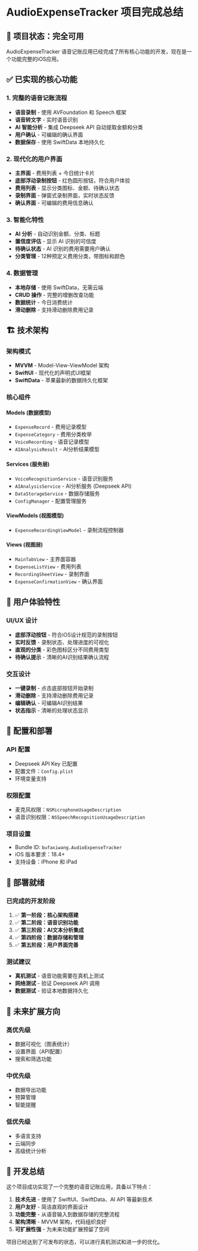 # AudioExpenseTracker 项目完成总结

## 🎉 项目状态：完全可用

AudioExpenseTracker 语音记账应用已经完成了所有核心功能的开发，现在是一个功能完整的iOS应用。

## ✅ 已实现的核心功能

### 1. 完整的语音记账流程
- **语音录制** - 使用 AVFoundation 和 Speech 框架
- **语音转文字** - 实时语音识别
- **AI 智能分析** - 集成 Deepseek API 自动提取金额和分类
- **用户确认** - 可编辑的确认界面
- **数据保存** - 使用 SwiftData 本地持久化

### 2. 现代化的用户界面
- **主界面** - 费用列表 + 今日统计卡片
- **底部浮动录制按钮** - 红色圆形按钮，符合用户体验
- **费用列表** - 显示分类图标、金额、待确认状态
- **录制界面** - 弹窗式录制界面，实时状态反馈
- **确认界面** - 可编辑的费用信息确认

### 3. 智能化特性
- **AI 分析** - 自动识别金额、分类、标题
- **置信度评估** - 显示 AI 识别的可信度
- **待确认状态** - AI 识别的费用需要用户确认
- **分类管理** - 12种预定义费用分类，带图标和颜色

### 4. 数据管理
- **本地存储** - 使用 SwiftData，无需云端
- **CRUD 操作** - 完整的增删改查功能
- **数据统计** - 今日消费统计
- **滑动删除** - 支持滑动删除费用记录

## 🏗️ 技术架构

### 架构模式
- **MVVM** - Model-View-ViewModel 架构
- **SwiftUI** - 现代化的声明式UI框架
- **SwiftData** - 苹果最新的数据持久化框架

### 核心组件

#### Models (数据模型)
- `ExpenseRecord` - 费用记录模型
- `ExpenseCategory` - 费用分类枚举
- `VoiceRecording` - 语音记录模型
- `AIAnalysisResult` - AI分析结果模型

#### Services (服务层)
- `VoiceRecognitionService` - 语音识别服务
- `AIAnalysisService` - AI分析服务 (Deepseek API)
- `DataStorageService` - 数据存储服务
- `ConfigManager` - 配置管理服务

#### ViewModels (视图模型)
- `ExpenseRecordingViewModel` - 录制流程控制器

#### Views (视图层)
- `MainTabView` - 主界面容器
- `ExpenseListView` - 费用列表
- `RecordingSheetView` - 录制界面
- `ExpenseConfirmationView` - 确认界面

## 📱 用户体验特性

### UI/UX 设计
- **底部浮动按钮** - 符合iOS设计规范的录制按钮
- **实时反馈** - 录制状态、处理进度的可视化
- **直观的分类** - 彩色图标区分不同费用类型
- **待确认提示** - 清晰的AI识别结果确认流程

### 交互设计
- **一键录制** - 点击底部按钮开始录制
- **滑动删除** - 支持滑动删除费用记录
- **编辑确认** - 可编辑AI识别结果
- **状态指示** - 清晰的处理状态显示

## 🔧 配置和部署

### API 配置
- Deepseek API Key 已配置
- 配置文件：`Config.plist`
- 环境变量支持

### 权限配置
- 麦克风权限：`NSMicrophoneUsageDescription`
- 语音识别权限：`NSSpeechRecognitionUsageDescription`

### 项目设置
- Bundle ID: `bufaxiwang.AudioExpenseTracker`
- iOS 版本要求：18.4+
- 支持设备：iPhone 和 iPad

## 🚀 部署就绪

### 已完成的开发阶段
1. ✅ **第一阶段：核心架构搭建**
2. ✅ **第二阶段：语音识别功能**
3. ✅ **第三阶段：AI文本分析集成**
4. ✅ **第四阶段：数据存储和管理**
5. ✅ **第五阶段：用户界面完善**

### 测试建议
- **真机测试** - 语音功能需要在真机上测试
- **网络测试** - 验证 Deepseek API 调用
- **数据测试** - 验证本地数据持久化

## 🔮 未来扩展方向

### 高优先级
- 数据可视化（图表统计）
- 设置界面（API配置）
- 搜索和筛选功能

### 中优先级
- 数据导出功能
- 预算管理
- 智能提醒

### 低优先级
- 多语言支持
- 云端同步
- 高级统计分析

## 📝 开发总结

这个项目成功实现了一个完整的语音记账应用，具备以下特点：

1. **技术先进** - 使用了 SwiftUI、SwiftData、AI API 等最新技术
2. **用户友好** - 简洁直观的界面设计
3. **功能完整** - 从语音输入到数据存储的完整流程
4. **架构清晰** - MVVM 架构，代码组织良好
5. **可扩展性强** - 为未来功能扩展预留了空间

项目已经达到了可发布的状态，可以进行真机测试和进一步的优化。 
